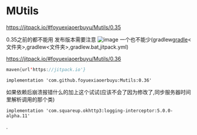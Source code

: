 # MUtils

https://jitpack.io/#foyuexiaoerbuyu/Mutils/0.35

0.35之前的都不能用
发布版本需要注意
![image](https://github.com/foyuexiaoerbuyu/MUtils/assets/30206790/7a4c0bde-d970-4433-bdce-335d04c8d20a)
一个也不能少(gradlew[gradle](gradle)<文件夹>,gradlew<文件夹>,gradlew.bat,jitpack.yml)

https://jitpack.io/#foyuexiaoerbuyu/Mutils/0.36

```java
maven{url'https://jitpack.io'}
```

```
implementation 'com.github.foyuexiaoerbuyu:Mutils:0.36'
```

如果依赖后崩溃报错什么的加上这个试试(应该不会了因为修改了,同步服务器时间里解析调用的那个类)

```
implementation 'com.squareup.okhttp3:logging-interceptor:5.0.0-alpha.11'
```

.